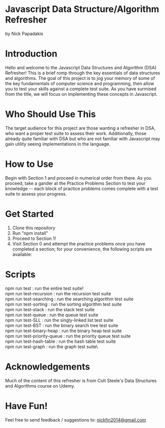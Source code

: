 # Javascript Data Structure/Algorithm Refresher
by Nick Papadakis
# Introduction
Hello and welcome to the Javascript Data Structures and Algorithm (DSA) Refresher! This is a brief romp through the key essentials of data structures and algorithms. The goal of this project is to jog your memory of some of the key fundamentals of computer science and programming, then allow you to test your skills against a complete test suite. As you have surmised from the title, we will focus on implementing these concepts in Javascript.

# Who Should Use This
The target audience for this project are those wanting a refresher in DSA, who want a proper test
suite to assess their work. Additionally, those already quite familiar with DSA but who are not
familiar with Javascript may gain utility seeing implementations in the language.
# How to Use
Begin with Section 1 and proceed in numerical order from there. As you proceed, take a gander at the Practice Problems Section to test your knowledge -- each block of practice problems comes complete with a test suite to assess your progress.

# Get Started
1. Clone this repository
2. Run "npm install"
3. Proceed to Section 1!
4. Visit Section 0 and attempt the practice problems once you have completed a section; for your convenience, the following scripts are available:

# Scripts
npm run test : run the entire test suite! <br>
npm run test-recursion : run the recursion test suite <br>
npm run test-searching : run the searching algorithm test suite <br>
npm run test-sorting : run the sorting algorithm test suite <br>
npm run test-stack : run the stack test suite <br>
npm run test-queue : run the queue test suite\
npm run test-SLL : run the singly-linked list test suite\
npm run test-BST : run the binary search tree test suite\
npm run test-binary-heap : run the binary heap test suite\
npm run test-priority-queue : run the priority queue test suite\
npm run test-hash-table : run the hash table test suite\
npm run test-graph : run the graph test suite\

# Acknowledgements
Much of the content of this refresher is from Colt Steele's Data Structures and Algorithms course on Udemy.

# Have Fun!
Feel free to send feedback / suggestions to:
nickfin2014@gmail.com


